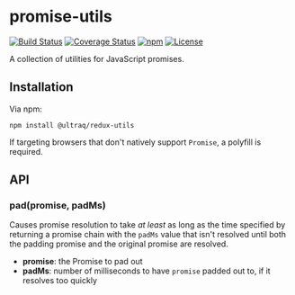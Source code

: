 
promise-utils
=============

[![Build Status](https://travis-ci.com/ultraq/promise-utils.svg?branch=master)](https://travis-ci.com/ultraq/promise-utils)
[![Coverage Status](https://coveralls.io/repos/github/ultraq/promise-utils/badge.svg?branch=master)](https://coveralls.io/github/ultraq/promise-utils?branch=master)
[![npm](https://img.shields.io/npm/v/@ultraq/promise-utils.svg?maxAge=3600)](https://www.npmjs.com/package/@ultraq/promise-utils)
[![License](https://img.shields.io/github/license/ultraq/promise-utils.svg?maxAge=2592000)](https://github.com/ultraq/promise-utils/blob/master/LICENSE.txt)

A collection of utilities for JavaScript promises.

Installation
------------

Via npm:

```
npm install @ultraq/redux-utils
```

If targeting browsers that don't natively support `Promise`, a polyfill is
required.


API
---

### pad(promise, padMs)

Causes promise resolution to take *at least* as long as the time specified by
returning a promise chain with the `padMs` value that isn't resolved until both
the padding promise and the original promise are resolved.

 - **promise**: the Promise to pad out
 - **padMs**: number of milliseconds to have `promise` padded out to, if it
   resolves too quickly
